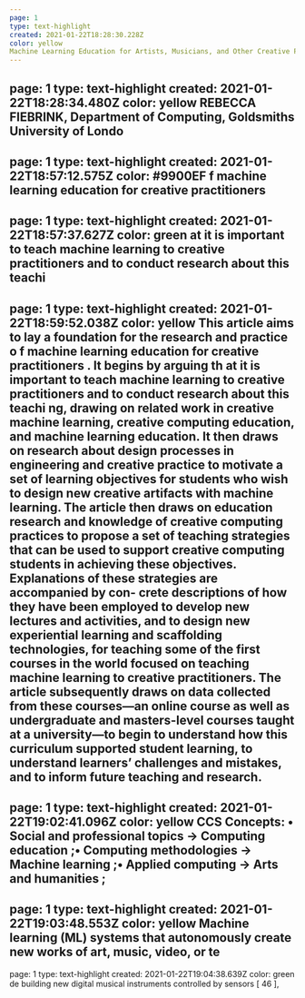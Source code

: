 ```yaml
---
page: 1
type: text-highlight
created: 2021-01-22T18:28:30.228Z
color: yellow
Machine Learning Education for Artists, Musicians, and Other Creative Practitioners
---
```

page: 1
type: text-highlight
created: 2021-01-22T18:28:34.480Z
color: yellow
REBECCA FIEBRINK, Department of Computing, Goldsmiths University of Londo
---
page: 1
type: text-highlight
created: 2021-01-22T18:57:12.575Z
color: #9900EF
f machine learning education for creative practitioners
---
page: 1
type: text-highlight
created: 2021-01-22T18:57:37.627Z
color: green
at it is important to teach machine learning to creative practitioners and to conduct research about this teachi
---
page: 1
type: text-highlight
created: 2021-01-22T18:59:52.038Z
color: yellow
This article aims to lay a foundation for the research and practice o f machine learning education for creative practitioners . It begins by arguing th at it is important to teach machine learning to creative practitioners and to conduct research about this teachi ng, drawing on related work in creative machine learning, creative computing education, and machine learning education. It then draws on research about design processes in engineering and creative practice to motivate a set of learning objectives for students who wish to design new creative artifacts with machine learning. The article then draws on education research and knowledge of creative computing practices to propose a set of teaching strategies that can be used to support creative computing students in achieving these objectives. Explanations of these strategies are accompanied by con- crete descriptions of how they have been employed to develop new lectures and activities, and to design new experiential learning and scaffolding technologies, for teaching some of the first courses in the world focused on teaching machine learning to creative practitioners. The article subsequently draws on data collected from these courses—an online course as well as undergraduate and masters-level courses taught at a university—to begin to understand how this curriculum supported student learning, to understand learners’ challenges and mistakes, and to inform future teaching and research.
---
page: 1
type: text-highlight
created: 2021-01-22T19:02:41.096Z
color: yellow
CCS Concepts: • Social and professional topics → Computing education ;• Computing methodologies → Machine learning ;• Applied computing → Arts and humanities ;
---
page: 1
type: text-highlight
created: 2021-01-22T19:03:48.553Z
color: yellow
Machine learning (ML) systems that autonomously create new works of art, music, video, or te
---
page: 1
type: text-highlight
created: 2021-01-22T19:04:38.639Z
color: green
de building new digital musical instruments controlled by sensors [ 46 ],
